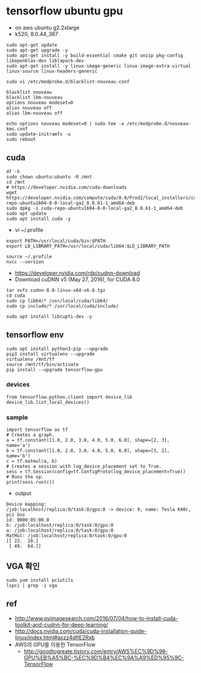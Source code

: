 # tensorflow ubuntu gpu
* on aws ubuntu g2.2xlarge
* k520, 8.0.44_367

```
sudo apt-get update
sudo apt-get upgrade -y
sudo apt-get install -y build-essential cmake git unzip pkg-config libopenblas-dev liblapack-dev
sudo apt-get install -y linux-image-generic linux-image-extra-virtual linux-source linux-headers-generic
```

```
sudo vi /etc/modprobe.d/blacklist-nouveau.conf
```

```
blacklist nouveau
blacklist lbm-nouveau
options nouveau modeset=0
alias nouveau off
alias lbm-nouveau off
```

```
echo options nouveau modeset=0 | sudo tee -a /etc/modprobe.d/nouveau-kms.conf
sudo update-initramfs -u
sudo reboot 
```

## cuda

```
df -h
sudo chown ubuntu:ubuntu -R /mnt
cd /mnt
# https://developer.nvidia.com/cuda-downloads
wget https://developer.nvidia.com/compute/cuda/8.0/Prod2/local_installers/cuda-repo-ubuntu1604-8-0-local-ga2_8.0.61-1_amd64-deb
sudo dpkg -i cuda-repo-ubuntu1604-8-0-local-ga2_8.0.61-1_amd64-deb
sudo apt update
sudo apt install cuda -y
```

* vi ~/.profile
```
export PATH=/usr/local/cuda/bin:$PATH
export LD_LIBRARY_PATH=/usr/local/cuda/lib64:$LD_LIBRARY_PATH
```

```
source ~/.profile
nvcc --version
```

* https://developer.nvidia.com/rdp/cudnn-download
* Download cuDNN v5 (May 27, 2016), for CUDA 8.0
```
tar xvfz cudnn-8.0-linux-x64-v6.0.tgz
cd cuda
sudo cp lib64/* /usr/local/cuda/lib64/
sudo cp include/* /usr/local/cuda/include/
```

```
sudo apt install libcupti-dev -y
```



## tensorflow env
```
sudo apt install python3-pip --upgrade
pip3 install virtualenv --upgrade
virtualenv /mnt/tf
source /mnt/tf/bin/activate
pip install --upgrade tensorflow-gpu
```


### devices
```
from tensorflow.python.client import device_lib
device_lib.list_local_devices()
```

### sample
```
import tensorflow as tf
# Creates a graph.
a = tf.constant([1.0, 2.0, 3.0, 4.0, 5.0, 6.0], shape=[2, 3], name='a')
b = tf.constant([1.0, 2.0, 3.0, 4.0, 5.0, 6.0], shape=[3, 2], name='b')
c = tf.matmul(a, b)
# Creates a session with log_device_placement set to True.
sess = tf.Session(config=tf.ConfigProto(log_device_placement=True))
# Runs the op.
print(sess.run(c))
```

* output
```
Device mapping:
/job:localhost/replica:0/task:0/gpu:0 -> device: 0, name: Tesla K40c, pci bus
id: 0000:05:00.0
b: /job:localhost/replica:0/task:0/gpu:0
a: /job:localhost/replica:0/task:0/gpu:0
MatMul: /job:localhost/replica:0/task:0/gpu:0
[[ 22.  28.]
 [ 49.  64.]]
```

## VGA 확인
```
sudo yum install pciutils
lspci | grep -i vga
```


## ref
* http://www.pyimagesearch.com/2016/07/04/how-to-install-cuda-toolkit-and-cudnn-for-deep-learning/
* http://docs.nvidia.com/cuda/cuda-installation-guide-linux/index.html#axzz4dfIE2Rxb
* AWS의 GPU를 이용한 TensorFlow
  * http://goodtogreate.tistory.com/entry/AWS%EC%9D%98-GPU%EB%A5%BC-%EC%9D%B4%EC%9A%A9%ED%95%9C-TensorFlow